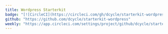 ```yaml
---
title: Wordpress Starterkit
badge: "[![CircleCI](https://circleci.com/gh/dcycle/starterkit-wordpress.svg?style=svg)](https://circleci.com/gh/dcycle/starterkit-wordpress)"
github: "https://github.com/dcycle/starterkit-wordpress"
weekly: "https://app.circleci.com/settings/project/github/dcycle/starterkit-wordpress/triggers"
---
```

